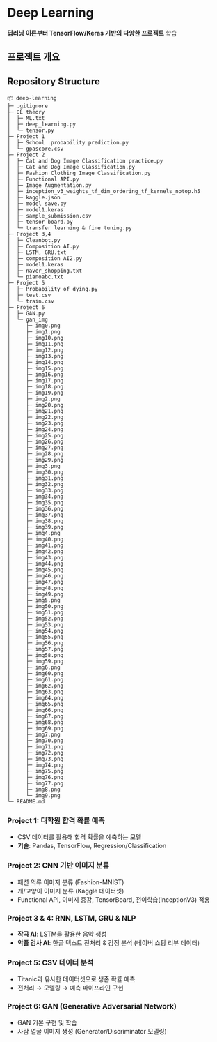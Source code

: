 # Deep Learning

**딥러닝 이론부터 TensorFlow/Keras 기반의 다양한 프로젝트** 학습

##  프로젝트 개요


##  Repository Structure
```
📦 deep-learning
├─ .gitignore
├─ DL theory
│  ├─ ML.txt
│  ├─ deep_learning.py
│  └─ tensor.py
├─ Project 1
│  ├─ School  probability prediction.py
│  └─ gpascore.csv
├─ Project 2
│  ├─ Cat and Dog Image Classification practice.py
│  ├─ Cat and Dog Image Classification.py
│  ├─ Fashion Clothing Image Classification.py
│  ├─ Functional API.py
│  ├─ Image Augmentation.py
│  ├─ inception_v3_weights_tf_dim_ordering_tf_kernels_notop.h5
│  ├─ kaggle.json
│  ├─ model save.py
│  ├─ model1.keras
│  ├─ sample_submission.csv
│  ├─ tensor board.py
│  └─ transfer learning & fine tuning.py
├─ Project 3,4
│  ├─ Cleanbot.py
│  ├─ Composition AI.py
│  ├─ LSTM, GRU.txt
│  ├─ composition AI2.py
│  ├─ model1.keras
│  ├─ naver_shopping.txt
│  └─ pianoabc.txt
├─ Project 5
│  ├─ Probability of dying.py
│  ├─ test.csv
│  └─ train.csv
├─ Project 6
│  ├─ GAN.py
│  └─ gan_img
│     ├─ img0.png
│     ├─ img1.png
│     ├─ img10.png
│     ├─ img11.png
│     ├─ img12.png
│     ├─ img13.png
│     ├─ img14.png
│     ├─ img15.png
│     ├─ img16.png
│     ├─ img17.png
│     ├─ img18.png
│     ├─ img19.png
│     ├─ img2.png
│     ├─ img20.png
│     ├─ img21.png
│     ├─ img22.png
│     ├─ img23.png
│     ├─ img24.png
│     ├─ img25.png
│     ├─ img26.png
│     ├─ img27.png
│     ├─ img28.png
│     ├─ img29.png
│     ├─ img3.png
│     ├─ img30.png
│     ├─ img31.png
│     ├─ img32.png
│     ├─ img33.png
│     ├─ img34.png
│     ├─ img35.png
│     ├─ img36.png
│     ├─ img37.png
│     ├─ img38.png
│     ├─ img39.png
│     ├─ img4.png
│     ├─ img40.png
│     ├─ img41.png
│     ├─ img42.png
│     ├─ img43.png
│     ├─ img44.png
│     ├─ img45.png
│     ├─ img46.png
│     ├─ img47.png
│     ├─ img48.png
│     ├─ img49.png
│     ├─ img5.png
│     ├─ img50.png
│     ├─ img51.png
│     ├─ img52.png
│     ├─ img53.png
│     ├─ img54.png
│     ├─ img55.png
│     ├─ img56.png
│     ├─ img57.png
│     ├─ img58.png
│     ├─ img59.png
│     ├─ img6.png
│     ├─ img60.png
│     ├─ img61.png
│     ├─ img62.png
│     ├─ img63.png
│     ├─ img64.png
│     ├─ img65.png
│     ├─ img66.png
│     ├─ img67.png
│     ├─ img68.png
│     ├─ img69.png
│     ├─ img7.png
│     ├─ img70.png
│     ├─ img71.png
│     ├─ img72.png
│     ├─ img73.png
│     ├─ img74.png
│     ├─ img75.png
│     ├─ img76.png
│     ├─ img77.png
│     ├─ img8.png
│     └─ img9.png
└─ README.md
```

### **Project 1: 대학원 합격 확률 예측**
- CSV 데이터를 활용해 합격 확률을 예측하는 모델
- **기술**: Pandas, TensorFlow, Regression/Classification  

### **Project 2: CNN 기반 이미지 분류**
- 패션 의류 이미지 분류 (Fashion-MNIST)
- 개/고양이 이미지 분류 (Kaggle 데이터셋)
- Functional API, 이미지 증강, TensorBoard, 전이학습(InceptionV3) 적용  

### **Project 3 & 4: RNN, LSTM, GRU & NLP**
- **작곡 AI**: LSTM을 활용한 음악 생성  
- **악플 검사 AI**: 한글 텍스트 전처리 & 감정 분석 (네이버 쇼핑 리뷰 데이터)  

### **Project 5: CSV 데이터 분석**
- Titanic과 유사한 데이터셋으로 생존 확률 예측  
- 전처리 → 모델링 → 예측 파이프라인 구현  

### **Project 6: GAN (Generative Adversarial Network)**
- GAN 기본 구현 및 학습  
- 사람 얼굴 이미지 생성 (Generator/Discriminator 모델링) 
